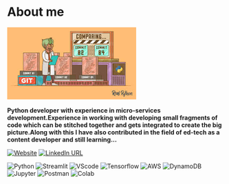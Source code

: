 # About me

![Design preview for Introduction](./design/images.jpeg)

**Python developer with experience in micro-services development.Experience in working with developing small fragments of code which can be stitched together and gets integrated to create the big picture.Along with this I have also contributed in the field of ed-tech as a content developer and still learning...**


[![Website](https://img.shields.io/badge/website-000000?style=for-the-badge&logo=About.me&logoColor=white)](https://utkarshpandey.pythonanywhere.com/)
[![LinkedIn URL](https://img.shields.io/badge/LinkedIn-0077B5?style=for-the-badge&logo=linkedin&logoColor=white)](https://www.linkedin.com/in/utkarsh-pandey-0737b0145/)


![Python](https://img.shields.io/badge/Python-FFD43B?style=for-the-badge&logo=python&logoColor=blue)
![Streamlit](https://img.shields.io/badge/Streamlit-FF4B4B?style=for-the-badge&logo=Streamlit&logoColor=white)
![VScode](https://img.shields.io/badge/Visual_Studio-5C2D91?style=for-the-badge&logo=visual%20studio&logoColor=white)
![Tensorflow](https://img.shields.io/badge/TensorFlow-FF6F00?style=for-the-badge&logo=tensorflow&logoColor=white)
![AWS](https://img.shields.io/badge/Amazon_AWS-FF9900?style=for-the-badge&logo=amazonaws&logoColor=white)
![DynamoDB](https://img.shields.io/badge/Amazon%20DynamoDB-4053D6?style=for-the-badge&logo=Amazon%20DynamoDB&logoColor=white)
![Jupyter](https://img.shields.io/badge/Jupyter-F37626.svg?&style=for-the-badge&logo=Jupyter&logoColor=white)
![Postman](https://img.shields.io/badge/Postman-FF6C37?style=for-the-badge&logo=Postman&logoColor=white)
![Colab](https://img.shields.io/badge/Colab-F9AB00?style=for-the-badge&logo=googlecolab&color=525252)





